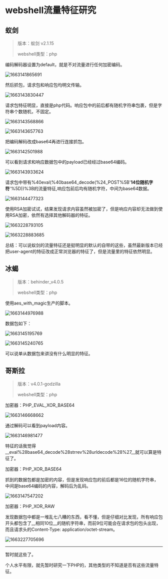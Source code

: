 # webshell流量特征研究

## 蚁剑

>版本：蚁剑  v2.1.15
>
>webshell类型：php

编码解码器设置为default，就是不对流量进行任何加密编码。

![1663141865691](images/1663141865691.png)

然后抓包，请求包和响应包均明文传输。

![1663143830447](images/1663143830447.png)

请求包特征明显，直接是php代码。响应包中的前后都有随机字符串包裹，但是字符串个数随机，不固定。

![1663143568866](images/1663143568866.png)

![1663143657763](images/1663143657763.png)

把编码解码改成base64再进行连接抓包。

![1663142501988](images/1663142501988.png)

可以看到请求和响应数据包中的payload已经经过base64编码。

![1663143933624](images/1663143933624.png)

请求包中带有%40eval(%40base64_decode(%24_POST%5B'__14位随机字符__'%5D))%3B的流量特征,响应包前后均有随机字符，中间为base64数据。

![1663144477323](images/1663144477323.png)

使用RSA加密试试，结果发现请求内容虽然被加密了，但是响应内容却无法做到使用RSA加密，依然有选择其他解码器的特征。

![1663228793105](images/1663228793105.png)

![1663228883685](images/1663228883685.png)

总结：可以说蚁剑的流量特征还是挺明显的默认的自带的这些，虽然最新版本已经把user-agent的特征改成正常浏览器的特征了，但是流量里的特征依然明显。

## 冰蝎

>版本：behinder_v4.0.5
>
>webshell类型：php

使用aes_with_magic生产的脚本。

![1663144976988](images/1663144976988.png)

数据包如下：

![1663145195769](images/1663145195769.png)

![1663145240765](images/1663145240765.png)

可以说单从数据包来讲没有什么明显的特征。



## 哥斯拉

>版本：v4.0.1-godzilla
>
>webshell类型：php

加密器：PHP_EVAL_XOR_BASE64

![1663146668662](images/1663146668662.png)

通过解码可以看到payload内容。

![1663146981477](images/1663146981477.png)

特征的话我觉得__eval%28base64_decode%28strrev%28urldecode%28%27__就可以算是特征了。

加密器：PHP_XOR_BASE64

抓到的数据包都是加密的内容，但是发现响应包的前后都是16位的随机字符串，中间是base64编码的内容，解码后为乱码。

![1663147547202](images/1663147547202.png)

加密器：PHP_XOR_RAW

发现数据包中都是一堆乱七八糟的东西，看不懂，但是仔细对比发现，所有响应包开头都包含了__相同10位__的随机字符串，而前9位可能会在请求包的包头出现，而且请求头的Content-Type: application/octet-stream。

![1663227705696](images/1663227705696.png)



------

暂时就这些了。

个人水平有限，就先暂时研究一下PHP的，其他类型的不知道是否有这些流量特征。

